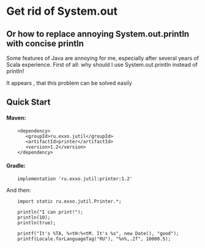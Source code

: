 
# Get rid of System.out

## Or how to replace annoying System.out.println with concise println

Some features of Java are annoying for me, especially after several years of Scala experience. First of all: why should I use System.out.println instead of println!

It appears , that this problem can be solved easily

## Quick Start

#### Maven:
```
    <dependency>
       <groupId>ru.exxo.jutil</groupId>
       <artifactId>printer</artifactId>
       <version>1.2</version>
    </dependency>
```
#### Gradle:
```
    implementation 'ru.exxo.jutil:printer:1.2'
```

And then:

```
    import static ru.exxo.jutil.Printer.*;
    
    println("I can print!");
    println(10);
    println(true);

    printf("It's %TA, %<tH:%<tM. It's %s", new Date(), "good");
    printf(Locale.forLanguageTag("RU"), "%n%,.2f", 10000.5);
        
```

